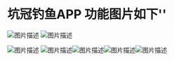 # 坑冠钓鱼APP 功能图片如下''

![图片描述](./userjs/0.png) ![图片描述](./userjs/1.png)


![图片描述](./userjs/2.png)
![图片描述](./userjs/3.png)![图片描述](./userjs/4.png)![图片描述](./userjs/5.png)![图片描述](./userjs/6.png)

